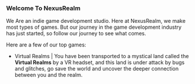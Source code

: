 ### Welcome To NexusRealm

We Are an indie game development studio.
Here at NexusRealm, we make most types of games. But our journey in the game development industry has just started, so follow our journey to see what comes.

Here are a few of our top games:
 - Virtual Realms | You have been transported to a mystical land called the **Virtual Realms** by a VR headset, and this land is under attack by bugs and glitches, go save the world and uncover the deeper connection between you and the realm.

